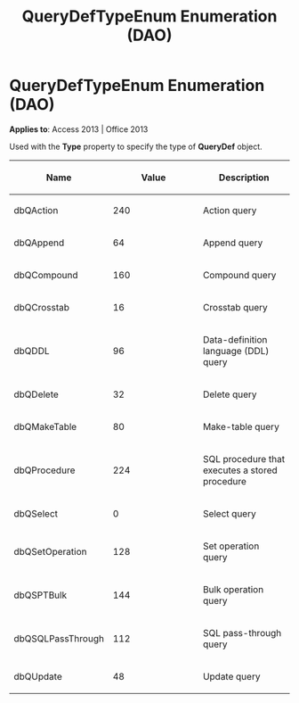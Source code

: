 ﻿---
title: QueryDefTypeEnum Enumeration (DAO)
TOCTitle: QueryDefTypeEnum Enumeration
ms:assetid: 4327af31-daa1-88a2-fef5-8894181eee8c
ms:mtpsurl: https://msdn.microsoft.com/en-us/library/Ff192931(v=office.15)
ms:contentKeyID: 48544495
ms.date: 09/18/2015
mtps_version: v=office.15
---

# QueryDefTypeEnum Enumeration (DAO)


**Applies to**: Access 2013 | Office 2013

Used with the **Type** property to specify the type of **QueryDef** object.

<table>
<colgroup>
<col style="width: 33%" />
<col style="width: 33%" />
<col style="width: 33%" />
</colgroup>
<thead>
<tr class="header">
<th><p>Name</p></th>
<th><p>Value</p></th>
<th><p>Description</p></th>
</tr>
</thead>
<tbody>
<tr class="odd">
<td><p>dbQAction</p></td>
<td><p>240</p></td>
<td><p>Action query</p></td>
</tr>
<tr class="even">
<td><p>dbQAppend</p></td>
<td><p>64</p></td>
<td><p>Append query</p></td>
</tr>
<tr class="odd">
<td><p>dbQCompound</p></td>
<td><p>160</p></td>
<td><p>Compound query</p></td>
</tr>
<tr class="even">
<td><p>dbQCrosstab</p></td>
<td><p>16</p></td>
<td><p>Crosstab query</p></td>
</tr>
<tr class="odd">
<td><p>dbQDDL</p></td>
<td><p>96</p></td>
<td><p>Data-definition language (DDL) query</p></td>
</tr>
<tr class="even">
<td><p>dbQDelete</p></td>
<td><p>32</p></td>
<td><p>Delete query</p></td>
</tr>
<tr class="odd">
<td><p>dbQMakeTable</p></td>
<td><p>80</p></td>
<td><p>Make-table query</p></td>
</tr>
<tr class="even">
<td><p>dbQProcedure</p></td>
<td><p>224</p></td>
<td><p>SQL procedure that executes a stored procedure</p></td>
</tr>
<tr class="odd">
<td><p>dbQSelect</p></td>
<td><p>0</p></td>
<td><p>Select query</p></td>
</tr>
<tr class="even">
<td><p>dbQSetOperation</p></td>
<td><p>128</p></td>
<td><p>Set operation query</p></td>
</tr>
<tr class="odd">
<td><p>dbQSPTBulk</p></td>
<td><p>144</p></td>
<td><p>Bulk operation query</p></td>
</tr>
<tr class="even">
<td><p>dbQSQLPassThrough</p></td>
<td><p>112</p></td>
<td><p>SQL pass-through query</p></td>
</tr>
<tr class="odd">
<td><p>dbQUpdate</p></td>
<td><p>48</p></td>
<td><p>Update query</p></td>
</tr>
</tbody>
</table>


